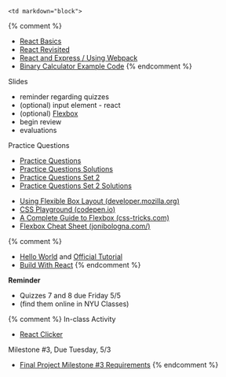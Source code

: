 	<td markdown="block">

{% comment %}
* [React Basics](slides/26/react.html)
* [React Revisited](slides/26/react-webpack.html)
* [React and Express / Using Webpack](slides/26/react-webpack-continued.html)
* [Binary Calculator Example Code](https://github.com/nyu-csci-ua-0480-001-fall-2016/examples/blob/master/class27/binary-calculator/src/index.js)
{% endcomment %}


Slides 

* reminder regarding quizzes
* (optional) input element - react
* (optional) [Flexbox](slides/22/flexbox.html)
* begin review
* evaluations

Practice Questions

* [Practice Questions](resources/handouts/final/final_exam_practice.pdf)
* [Practice Questions Solutions](resources/handouts/final/final_exam_practice_solutions.pdf)
* [Practice Questions Set 2](resources/handouts/final/final_exam_practice_2.pdf)
* [Practice Questions Set 2 Solutions](resources/handouts/final/final_exam_practice_2_solutions.pdf)

</td>
	<td markdown="block">

* [Using Flexible Box Layout (developer.mozilla.org)](https://developer.mozilla.org/en-US/docs/Web/CSS/CSS_Flexible_Box_Layout/Using_CSS_flexible_boxes)
* [CSS Playground (codepen.io)](https://codepen.io/enxaneta/full/adLPwv/)
* [A Complete Guide to Flexbox (css-tricks.com)](https://css-tricks.com/snippets/css/a-guide-to-flexbox/)
* [Flexbox Cheat Sheet (jonibologna.com/)](http://jonibologna.com/flexbox-cheatsheet/)

{% comment %}
* [Hello World](https://facebook.github.io/react/docs/hello-world.html) and [Official Tutorial](https://facebook.github.io/react/tutorial/tutorial.html)
* [Build With React](http://buildwithreact.com/)
{% endcomment %}

</td>
	<td markdown="block">

__Reminder__

* Quizzes 7 and 8 due Friday 5/5
* (find them online in NYU Classes)


{% comment %}
In-class Activity

* [React Clicker](https://docs.google.com/a/nyu.edu/forms/d/e/1FAIpQLSfABPwnxAgOPww2kgYkUfe6nNGooatfZxcM47WG1a8HME8V9g/viewform)

Milestone #3, Due Tuesday, 5/3

* [Final Project Milestone #3 Requirements](final-project.html#milestone3)
{% endcomment %}

</td>
